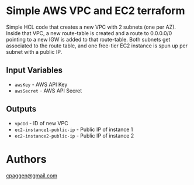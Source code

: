 Simple AWS VPC and EC2 terraform
================================

Simple HCL code that creates a new VPC with 2 subnets (one per AZ).
Inside that VPC, a new route-table is created and a route to 0.0.0.0/0 pointing to a new IGW is added to that route-table. Both subnets get associated to the route table, and one free-tier EC2 instance is spun up per subnet with a public IP.


Input Variables
---------------

- `awsKey` - AWS API Key
- `awsSecret` - AWS API Secret

Outputs
-------

- `vpcId` - ID of new VPC
- `ec2-instance1-public-ip` - Public IP of instance 1
- `ec2-instance2-public-ip` - Public IP of instance 2

Authors
=======

cpaggen@gmail.com
